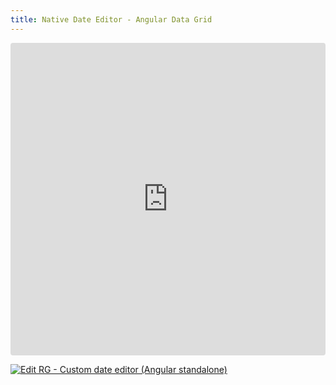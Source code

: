 ```yaml
---
title: Native Date Editor - Angular Data Grid
---
```


<ClientOnly>
<iframe src="https://codesandbox.io/embed/548j6x?view=preview&module=%2Fsrc%2Fapp%2Fcalendar-editor.component.ts&hidenavigation=1"
     style="width:100%; height: 500px; border:0; border-radius: 4px; overflow:hidden;"
     title="RG - Custom date editor (Angular standalone)"
     allow="accelerometer; ambient-light-sensor; camera; encrypted-media; geolocation; gyroscope; hid; microphone; midi; payment; usb; vr; xr-spatial-tracking"
     sandbox="allow-forms allow-modals allow-popups allow-presentation allow-same-origin allow-scripts"
   ></iframe>
</ClientOnly>

[![Edit RG - Custom date editor (Angular standalone)](https://codesandbox.io/static/img/play-codesandbox.svg)](https://codesandbox.io/p/sandbox/rg-custom-date-editor-angular-standalone-548j6x)